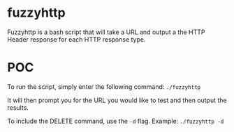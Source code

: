 # fuzzyhttp

Fuzzyhttp is a bash script that will take a URL and output a the HTTP Header response for each HTTP response type.

# POC

To run the script, simply enter the following command:
`./fuzzyhttp`

It will then prompt you for the URL you would like to test and then output the results.

To include the DELETE command, use the `-d` flag. Example:
`./fuzzyhttp -d`
